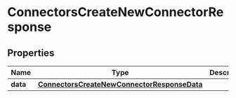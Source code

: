 

# ConnectorsCreateNewConnectorResponse


## Properties

| Name | Type | Description | Notes |
|------------ | ------------- | ------------- | -------------|
|**data** | [**ConnectorsCreateNewConnectorResponseData**](ConnectorsCreateNewConnectorResponseData.md) |  |  [optional] |



